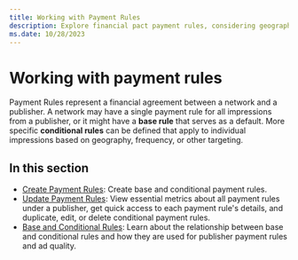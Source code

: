 ```yaml
---
title: Working with Payment Rules
description: Explore financial pact payment rules, considering geography and frequency, for a nuanced understanding between networks and publishers.
ms.date: 10/28/2023
---
```


# Working with payment rules

Payment Rules represent a financial agreement between a network and a publisher. A network may have a single payment rule for all impressions from a publisher, or it might have a **base rule** that serves as a default. More specific **conditional rules** can be defined that apply to individual impressions based on geography, frequency, or other
targeting.

## In this section

- [Create Payment Rules](create-payment-rules.md): Create base and conditional payment rules.
- [Update Payment Rules](update-payment-rules.md): View essential metrics about all payment rules under a publisher, get quick access to each payment rule's details, and duplicate, edit, or delete conditional payment rules.
- [Base and Conditional Rules](base-and-conditional-rules.md): Learn about the relationship between base and
  conditional rules and how they are used for publisher payment rules and ad quality.
